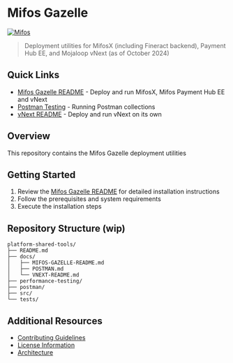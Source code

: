 # Mifos Gazelle 
[![Mifos](https://img.shields.io/badge/Mifos-Gazelle-blue)](https://github.com/openMF/mifos-gazelle)
> Deployment utilities for MifosX (including Fineract backend), Payment Hub EE, and Mojaloop vNext (as of October 2024)

## Quick Links
- [Mifos Gazelle README](docs/MIFOS-GAZELLE-README.md) - Deploy and run MifosX, Mifos Payment Hub EE and vNext 
- [Postman Testing](docs/POSTMAN.md) - Running Postman collections 
- [vNext README](docs/VNEXT-README.md) - Deploy and run vNext on its own



## Overview
This repository contains the Mifos Gazelle deployment utilities

## Getting Started
1. Review the [Mifos Gazelle README](docs/MIFOS-GAZELLE-README.md) for detailed installation instructions
2. Follow the prerequisites and system requirements
3. Execute the installation steps

## Repository Structure  (wip) 
```
platform-shared-tools/
├── README.md
├── docs/
│   ├── MIFOS-GAZELLE-README.md
│   ├── POSTMAN.md 
│   └── VNEXT-README.md
├── performance-testing/
├── postman/
├── src/
└── tests/

```

## Additional Resources
- [Contributing Guidelines](CONTRIBUTING.md)
- [License Information](LICENSE.md)
- [Architecture](ARCHITECTURE.md)


